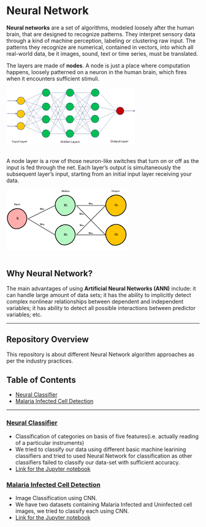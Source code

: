 # Neural Network

__Neural networks__ are a set of algorithms, modeled loosely after the human brain, that are designed to recognize patterns. They interpret sensory data through a kind of machine perception, labeling or clustering raw input. The patterns they recognize are numerical, contained in vectors, into which all real-world data, be it images, sound, text or time series, must be translated.

The layers are made of __nodes__. A node is just a place where computation happens, loosely patterned on a neuron in the human brain, which fires when it encounters sufficient stimuli. 


![image.jpg](images/download.png)<br><br>


A node layer is a row of those neuron-like switches that turn on or off as the input is fed through the net. Each layer’s output is simultaneously the subsequent layer’s input, starting from an initial input layer receiving your data.

![image.jpg](images/images.png)<br><br>

## Why Neural Network?
The main advantages of using __Artificial Neural Networks (ANN)__ include: it can handle large amount of data sets; it has the ability to implicitly detect complex nonlinear relationships between dependent and independent variables; it has ability to detect all possible interactions between predictor variables; etc.
___

## Repository Overview
This repository is about different Neural Network algorithm approaches as per the industry practices.

## Table of Contents

- [Neural Classifier](#section1)<br>
- [Malaria Infected Cell Detection](#section2)<br>

___

<a id=section1></a>
### [Neural Classifier](./Neural_Classifier)
 * Classification of categories on basis of five features(i.e. actually reading of a particular instruments)
 * We tried to classify our data using different basic machine learining classifiers and tried to used Neural Network for classification    as other classifiers failed to classify our data-set with sufficient accuracy.
 * [Link for the Jupyter notebook](./Neural_Classifier/Analysis.ipynb)

<a id=section2></a>
### [Malaria Infected Cell Detection](./Infected_Cells_Detection)
 * Image Classification using CNN.
 * We have two datasets containing Malaria Infected and Uninfected cell images, we tried to classify each using CNN.
 * [Link for the Jupyter notebook](./Infected_Cells_Detection/Analysis.ipynb)
